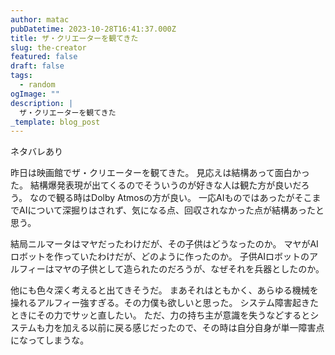 ```yaml
---
author: matac
pubDatetime: 2023-10-28T16:41:37.000Z
title: ザ・クリエーターを観てきた
slug: the-creator
featured: false
draft: false
tags:
  - random
ogImage: ""
description: |
  ザ・クリエーターを観てきた
_template: blog_post
---
```


ネタバレあり

昨日は映画館でザ・クリエーターを観てきた。
見応えは結構あって面白かった。
結構爆発表現が出てくるのでそういうのが好きな人は観た方が良いだろう。
なので観る時はDolby Atmosの方が良い。
一応AIものではあったがそこまでAIについて深掘りはされず、気になる点、回収されなかった点が結構あったと思う。

結局ニルマータはマヤだったわけだが、その子供はどうなったのか。
マヤがAIロボットを作っていたわけだが、どのように作ったのか。
子供AIロボットのアルフィーはマヤの子供として造られたのだろうが、なぜそれを兵器としたのか。

他にも色々深く考えると出てきそうだ。
まあそれはともかく、あらゆる機械を操れるアルフィー強すぎる。その力僕も欲しいと思った。
システム障害起きたときにその力でサッと直したい。
ただ、力の持ち主が意識を失うなどするとシステムも力を加える以前に戻る感じだったので、その時は自分自身が単一障害点になってしまうな。
